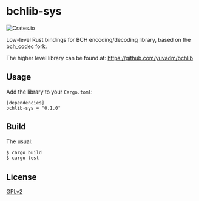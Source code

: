 # bchlib-sys

![Crates.io](https://img.shields.io/crates/v/bchlib-sys.svg)

Low-level Rust bindings for BCH encoding/decoding library, based on the [bch_codec](https://github.com/mborgerding/bch_codec) fork.

The higher level library can be found at: https://github.com/yuvadm/bchlib

## Usage

Add the library to your `Cargo.toml`:

```
[dependencies]
bchlib-sys = "0.1.0"
```

## Build

The usual:

```bash
$ cargo build
$ cargo test
```

## License

[GPLv2](LICENSE.md)
